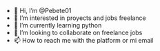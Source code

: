 - 👋 Hi, I’m @Pebete01
- 👀 I’m interested in proyects and jobs freelance
- 🌱 I’m currently learning python
- 💞️ I’m looking to collaborate on freelance jobs
- 📫 How to reach me with the platform or mi email

<!---
Pebete01/Pebete01 is a ✨ special ✨ repository because its `README.md` (this file) appears on your GitHub profile.
You can click the Preview link to take a look at your changes.
--->
